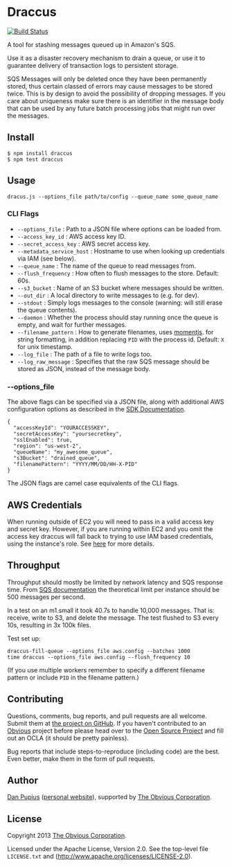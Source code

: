 Draccus
=======

[![Build Status](https://secure.travis-ci.org/Obvious/draccus.png)](http://travis-ci.org/Obvious/draccus)


A tool for stashing messages queued up in Amazon's SQS.

Use it as a disaster recovery mechanism to drain a queue, or use it to guarantee
delivery of transaction logs to persistent storage.

SQS Messages will only be deleted once they have been permanently stored, thus
certain classed of errors may cause messages to be stored twice. This is by
design to avoid the possibility of dropping messages.  If you care about
uniqueness make sure there is an identifier in the message body that can be used
by any future batch processing jobs that might run over the messages.

Install
-------

```
$ npm install draccus
$ npm test draccus
```


Usage
-----

    dracus.js --options_file path/to/config --queue_name some_queue_name

### CLI Flags

- `--options_file` : Path to a JSON file where options can be loaded from.
- `--access_key_id` : AWS access key ID.
- `--secret_access_key` : AWS secret access key.
- `--metadata_service_host` : Hostname to use when looking up credentials via IAM (see below).
- `--queue_name` : The name of the queue to read messages from.
- `--flush_frequency` : How often to flush messages to the store. Default: 60s.
- `--s3_bucket` : Name of an S3 bucket where messages should be written.
- `--out_dir` : A local directory to write messages to (e.g. for dev).
- `--stdout` : Simply logs messages to the console (warning: will still erase the queue contents).
- `--daemon` : Whether the process should stay running once the queue is empty,
  and wait for further messages.
- `--filename_pattern` : How to generate filenames, uses [momentjs](http://momentjs.com/docs/#/displaying/).
  for string formatting, in addition replacing `PID` with the process id.
  Default: `X` for unix timestamp.
- `--log_file` : The path of a file to write logs too.
- `--log_raw_message` : Specifies that the raw SQS message should be stored as JSON, instead of the message body.


### --options_file

The above flags can be specified via a JSON file, along with additional AWS configuration options as
described in the
[SDK Documentation](http://docs.aws.amazon.com/AWSJavaScriptSDK/latest/AWS/SQS_20121105.html#constructor-property).

    {
      "accessKeyId": "YOURACCESSKEY",
      "secretAccessKey": "yoursecretkey",
      "sslEnabled": true,
      "region": "us-west-2",
      "queueName": "my_awesome_queue",
      "s3Bucket": "drained_queue",
      "filenamePattern": "YYYY/MM/DD/HH-X-PID"
    }

The JSON flags are camel case equivalents of the CLI flags.


AWS Credentials
---------------

When running outside of EC2 you will need to pass in a valid access key and secret key.  However, if
you are running within EC2 and you omit the access key draccus will fall back to trying to use IAM
based credentials, using the instance's role.
See [here](http://docs.aws.amazon.com/AWSEC2/latest/UserGuide/AESDG-chapter-instancedata.html)
for more details.


Throughput
----------

Throughput should mostly be limited by network latency and SQS response time.
From [SQS documentation](http://docs.aws.amazon.com/AWSSimpleQueueService/latest/SQSDeveloperGuide/throughput.html)
the theoretical limit per instance should be 500 messages per second.

In a test on an m1.small it took 40.7s to handle 10,000 messages. That is:
receive, write to S3, and delete the message.  The test flushed to S3 every 10s,
resulting in 3x 100k files.

Test set up:

    draccus-fill-queue --options_file aws.config --batches 1000
    time draccus --options_file aws.config --flush_frequency 10


(If you use multiple workers remember to specify a different filename pattern or
include `PID` in the filename pattern.)


Contributing
------------

Questions, comments, bug reports, and pull requests are all welcome.  Submit them at
[the project on GitHub](https://github.com/Obvious/draccus/).  If you haven't contributed to an
[Obvious](http://github.com/Obvious/) project before please head over to the
[Open Source Project](https://github.com/Obvious/open-source#note-to-external-contributors) and fill
out an OCLA (it should be pretty painless).

Bug reports that include steps-to-reproduce (including code) are the
best. Even better, make them in the form of pull requests.

Author
------

[Dan Pupius](https://github.com/dpup)
([personal website](http://pupius.co.uk/)), supported by
[The Obvious Corporation](http://obvious.com/).

License
-------

Copyright 2013 [The Obvious Corporation](http://obvious.com/).

Licensed under the Apache License, Version 2.0.
See the top-level file `LICENSE.txt` and
(http://www.apache.org/licenses/LICENSE-2.0).
